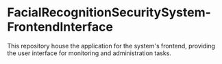 # FacialRecognitionSecuritySystem-FrontendInterface
This repository house the application for the system's frontend, providing the user interface for monitoring and administration tasks.
